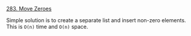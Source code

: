 [283. Move Zeroes](https://leetcode.com/problems/move-zeroes/)

Simple solution is to create a separate list and insert non-zero elements. This is `O(n)` time and `O(n)` space.